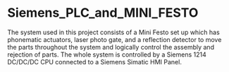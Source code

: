 # Siemens_PLC_and_MINI_FESTO

The system used in this project consists of a Mini Festo set up which has phonematic actuators, laser photo gate, and a reflection detector to move the parts throughout the system and logically control the assembly and rejection of parts. The whole system is controlled by a Siemens 1214 DC/DC/DC CPU connected to a Siemens Simatic HMI Panel.
